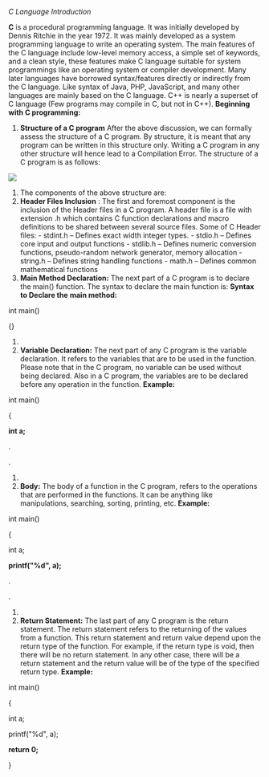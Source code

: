 *C Language Introduction*

**C** is a procedural programming language. It was initially developed by Dennis Ritchie in the year 1972. It was mainly developed as a system programming language to write an operating system. The main features of the C language include low-level memory access, a simple set of keywords, and a clean style, these features make C language suitable for system programmings like an operating system or compiler development.
 Many later languages have borrowed syntax/features directly or indirectly from the C language. Like syntax of Java, PHP, JavaScript, and many other languages are mainly based on the C language. C++ is nearly a superset of C language (Few programs may compile in C, but not in C++).
**Beginning with C programming:**


1. **Structure of a C program**
 After the above discussion, we can formally assess the structure of a C program. By structure, it is meant that any program can be written in this structure only. Writing a C program in any other structure will hence lead to a Compilation Error.
 The structure of a C program is as follows:


![](RackMultipart20210626-4-ws6zvc_html_70c2109d0939edd7.png)

1. The components of the above structure are:
  1. **Header Files Inclusion** : The first and foremost component is the inclusion of the Header files in a C program.
 A header file is a file with extension .h which contains C function declarations and macro definitions to be shared between several source files.
 Some of C Header files:
    - stdint.h – Defines exact width integer types.
    - stdio.h – Defines core input and output functions
    - stdlib.h – Defines numeric conversion functions, pseudo-random network generator, memory allocation
    - string.h – Defines string handling functions
    - math.h – Defines common mathematical functions
  2. **Main Method Declaration:**  The next part of a C program is to declare the main() function. The syntax to declare the main function is:
**Syntax to Declare the**   **main method:**


int main()

{}

1.
2. **Variable Declaration:**  The next part of any C program is the variable declaration. It refers to the variables that are to be used in the function. Please note that in the C program, no variable can be used without being declared. Also in a C program, the variables are to be declared before any operation in the function.
**Example:**


int main()

{

**int a;**

.

.

1.
2. **Body:**  The body of a function in the C program, refers to the operations that are performed in the functions. It can be anything like manipulations, searching, sorting, printing, etc.
**Example:**


int main()

{

int a;

**printf(&quot;%d&quot;, a);**

.

.

1.
2. **Return Statement:**  The last part of any C program is the return statement. The return statement refers to the returning of the values from a function. This return statement and return value depend upon the return type of the function. For example, if the return type is void, then there will be no return statement. In any other case, there will be a return statement and the return value will be of the type of the specified return type.
**Example:**


int main()

{

int a;

printf(&quot;%d&quot;, a);

**return 0;**

}